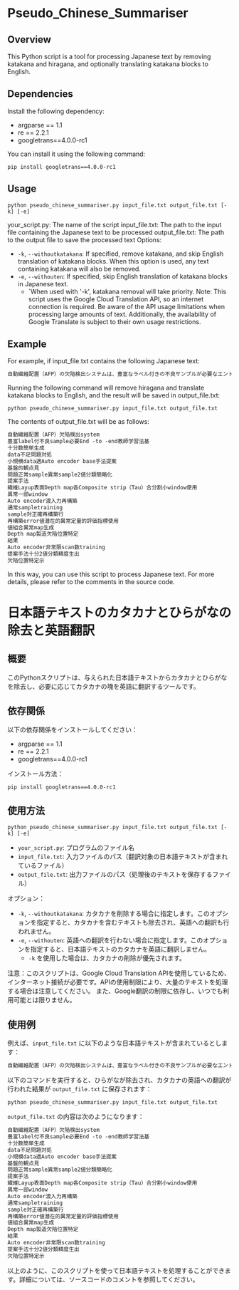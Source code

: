 # Pseudo_Chinese_Summariser

## Overview
This Python script is a tool for processing Japanese text by removing katakana and hiragana, and optionally translating katakana blocks to English.

## Dependencies
Install the following dependency:

- argparse == 1.1
- re == 2.2.1
- googletrans==4.0.0-rc1

You can install it using the following command:

```
pip install googletrans==4.0.0-rc1
```

## Usage

```
python pseudo_chinese_summariser.py input_file.txt output_file.txt [-k] [-e]
```

your_script.py: The name of the script
input_file.txt: The path to the input file containing the Japanese text to be processed
output_file.txt: The path to the output file to save the processed text
Options:

- `-k`, `--withoutkatakana`: If specified, remove katakana, and skip English translation of katakana blocks. When this option is used, any text containing katakana will also be removed.
- `-e`, `--withouten`: If specified, skip English translation of katakana blocks in Japanese text.
  - `When used with '-k', katakana removal will take priority.
Note: This script uses the Google Cloud Translation API, so an internet connection is required. Be aware of the API usage limitations when processing large amounts of text. Additionally, the availability of Google Translate is subject to their own usage restrictions.

## Example
For example, if input_file.txt contains the following Japanese text:


```input_file.txt
自動繊維配置（AFP）の欠陥検出システムは、豊富なラベル付きの不良サンプルが必要なエンドツーエンドの教師あり学習法に基づいていますが、これらは十分な数を簡単に生成することができません。そこで、データ不足の問題に対処するため、小規模データセットに適したオートエンコーダベースの手法を提案します。基盤的な観点から見れば、問題は正常サンプルと異常サンプルの2値分類として簡略化できます。提案手法では、繊維レイアップ表面のデプスマップを各コンポジットストリップ（タウ）に合わせて分割した小さなウィンドウを使用します。異常がない一部のウィンドウは、オートエンコーダに渡されて入力を再構築し、通常サンプルでトレーニングされているため、これらのサンプルに対してより正確な再構築が行われます。したがって、再構築エラーの値は潜在的な異常があるかどうかの定量的な評価指標として使用されます。これらの値は組み合わせて異常マップを生成し、デプスマップでの製造欠陥の位置を特定できます。結果は、オートエンコーダが非常に限られたスキャン数でトレーニングされているにもかかわらず、提案手法は十分な2値分類精度を生み出し、欠陥の位置を特定できることを示しています。
```

Running the following command will remove hiragana and translate katakana blocks to English, and the result will be saved in output_file.txt:


```
python pseudo_chinese_summariser.py input_file.txt output_file.txt 
```

The contents of output_file.txt will be as follows:

```output_file.txt
自動繊維配置（AFP）欠陥検出system
豊富label付不良sample必要End -to -end教師学習法基
十分数簡単生成
data不足問題対処
小規模data適Auto encoder base手法提案
基盤的観点見
問題正常sample異常sample2値分類簡略化
提案手法
繊維Layup表面Depth map各Composite strip（Tau）合分割小window使用
異常一部window
Auto encoder渡入力再構築
通常sampletraining
sample対正確再構築行
再構築error値潜在的異常定量的評価指標使用
値組合異常map生成
Depth map製造欠陥位置特定
結果
Auto encoder非常限scan数training
提案手法十分2値分類精度生出
欠陥位置特定示
```
In this way, you can use this script to process Japanese text. For more details, please refer to the comments in the source code.


# 日本語テキストのカタカナとひらがなの除去と英語翻訳

## 概要

このPythonスクリプトは、与えられた日本語テキストからカタカナとひらがなを除去し、必要に応じてカタカナの塊を英語に翻訳するツールです。

## 依存関係

以下の依存関係をインストールしてください：

- argparse == 1.1
- re == 2.2.1
- googletrans==4.0.0-rc1

インストール方法：

```
pip install googletrans==4.0.0-rc1
```


## 使用方法

```
python pseudo_chinese_summariser.py input_file.txt output_file.txt [-k] [-e]
```

- `your_script.py`: プログラムのファイル名
- `input_file.txt`: 入力ファイルのパス（翻訳対象の日本語テキストが含まれているファイル）
- `output_file.txt`: 出力ファイルのパス（処理後のテキストを保存するファイル）

オプション：

- `-k`, `--withoutkatakana`: カタカナを削除する場合に指定します。このオプションを指定すると、カタカナを含むテキストも除去され、英語への翻訳も行われません。
- `-e`, `--withouten`: 英語への翻訳を行わない場合に指定します。このオプションを指定すると、日本語テキストのカタカナを英語に翻訳しません。
  - `-k` を使用した場合は、カタカナの削除が優先されます。

注意：このスクリプトは、Google Cloud Translation APIを使用しているため、インターネット接続が必要です。APIの使用制限により、大量のテキストを処理する場合は注意してください。
また、Google翻訳の制限に依存し、いつでも利用可能とは限りません。

## 使用例

例えば、`input_file.txt` に以下のような日本語テキストが含まれているとします：

```input_file.txt
自動繊維配置（AFP）の欠陥検出システムは、豊富なラベル付きの不良サンプルが必要なエンドツーエンドの教師あり学習法に基づいていますが、これらは十分な数を簡単に生成することができません。そこで、データ不足の問題に対処するため、小規模データセットに適したオートエンコーダベースの手法を提案します。基盤的な観点から見れば、問題は正常サンプルと異常サンプルの2値分類として簡略化できます。提案手法では、繊維レイアップ表面のデプスマップを各コンポジットストリップ（タウ）に合わせて分割した小さなウィンドウを使用します。異常がない一部のウィンドウは、オートエンコーダに渡されて入力を再構築し、通常サンプルでトレーニングされているため、これらのサンプルに対してより正確な再構築が行われます。したがって、再構築エラーの値は潜在的な異常があるかどうかの定量的な評価指標として使用されます。これらの値は組み合わせて異常マップを生成し、デプスマップでの製造欠陥の位置を特定できます。結果は、オートエンコーダが非常に限られたスキャン数でトレーニングされているにもかかわらず、提案手法は十分な2値分類精度を生み出し、欠陥の位置を特定できることを示しています。
```


以下のコマンドを実行すると、ひらがなが除去され、カタカナの英語への翻訳が行われた結果が `output_file.txt` に保存されます：

```
python pseudo_chinese_summariser.py input_file.txt output_file.txt 
```


`output_file.txt` の内容は次のようになります：

```output_file.txt
自動繊維配置（AFP）欠陥検出system
豊富label付不良sample必要End -to -end教師学習法基
十分数簡単生成
data不足問題対処
小規模data適Auto encoder base手法提案
基盤的観点見
問題正常sample異常sample2値分類簡略化
提案手法
繊維Layup表面Depth map各Composite strip（Tau）合分割小window使用
異常一部window
Auto encoder渡入力再構築
通常sampletraining
sample対正確再構築行
再構築error値潜在的異常定量的評価指標使用
値組合異常map生成
Depth map製造欠陥位置特定
結果
Auto encoder非常限scan数training
提案手法十分2値分類精度生出
欠陥位置特定示
```

以上のように、このスクリプトを使って日本語テキストを処理することができます。詳細については、ソースコードのコメントを参照してください。

